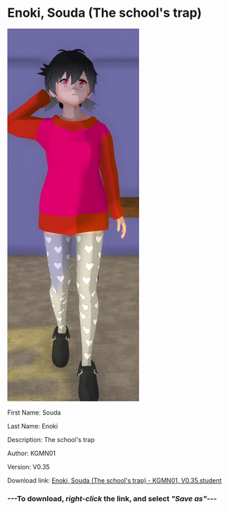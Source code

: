 # Enoki, Souda (The school's trap)

<img src = "https://raw.githubusercontent.com/Arbiter1223/Daigaku-Gurashi-Custom-Students/master/Students/Files/Enoki%2C%20Souda%20(The%20school's%20trap).png">

First Name: Souda

Last Name: Enoki

Description: The school's trap

Author: KGMN01

Version: V0.35

Download link: <a href="https://raw.githubusercontent.com/Arbiter1223/Daigaku-Gurashi-Custom-Students/master/Students/Files/Enoki%2C%20Souda%20(The%20school's%20trap)%20-%20KGMN01%2C%20V0.35.student">Enoki, Souda (The school's trap) - KGMN01, V0.35.student</a>

### ---**To download, _right-click_ the link, and select _"Save as"_**---
